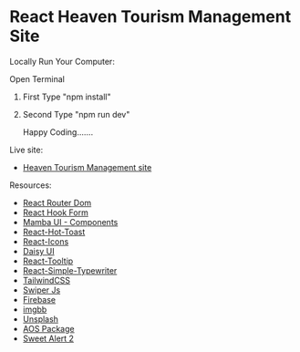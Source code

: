# React Heaven Tourism Management Site

Locally Run Your Computer:

Open Terminal

1. First Type
   "npm install"

2. Second Type
   "npm run dev"

   Happy Coding.......


Live site:

- [Heaven Tourism Management site](https://heaven-tourism-management-site.web.app/)

Resources:

- [React Router Dom](https://reactrouter.com/en/main)
- [React Hook Form](https://react-hook-form.com/)
- [Mamba UI - Components](https://mambaui.com/components)
- [React-Hot-Toast](https://react-hot-toast.com/)
- [React-Icons](https://react-icons.github.io/react-icons/)
- [Daisy UI](https://daisyui.com/)
- [React-Tooltip](https://www.npmjs.com/package/react-tooltip)
- [React-Simple-Typewriter](https://www.npmjs.com/package/react-simple-typewriter)
- [TailwindCSS](https://tailwindcss.com/)
- [Swiper Js](https://swiperjs.com/)
- [Firebase](https://firebase.google.com/)
- [imgbb](https://imgbb.com/)
- [Unsplash](https://images.unsplash.com/)
- [AOS Package](https://michalsnik.github.io/aos/)
- [Sweet Alert 2](https://sweetalert2.github.io/)
